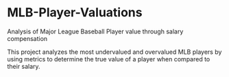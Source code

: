 # MLB-Player-Valuations
Analysis of Major League Baseball Player value through salary compensation

This project analyzes the most undervalued and overvalued MLB players by using metrics to determine the true value of a player when compared to their salary.
